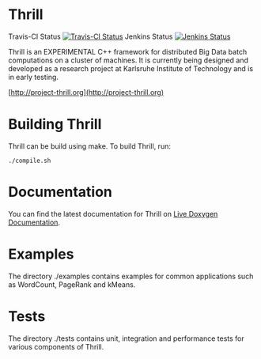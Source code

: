 # Thrill

Travis-CI Status [![Travis-CI Status](https://travis-ci.org/thrill/thrill.svg?branch=master)](https://travis-ci.org/thrill/thrill)
Jenkins Status [![Jenkins Status](http://i10login.iti.kit.edu:8080/buildStatus/icon?job=Thrill)](http://i10login.iti.kit.edu:8080/job/Thrill)

Thrill is an EXPERIMENTAL C++ framework for distributed Big Data batch computations on a cluster of machines. It is currently being designed and developed as a research project at Karlsruhe Institute of Technology and is in early testing.

[http://project-thrill.org](http://project-thrill.org)

# Building Thrill

Thrill can be build using make. To build Thrill, run:

    ./compile.sh

# Documentation

You can find the latest documentation for Thrill on [Live Doxygen Documentation](http://i10login.iti.kit.edu/thrill-doxygen).

# Examples

The directory ./examples contains examples for common applications such as WordCount, PageRank and kMeans.

# Tests

The directory ./tests contains unit, integration and performance tests for various components of Thrill.